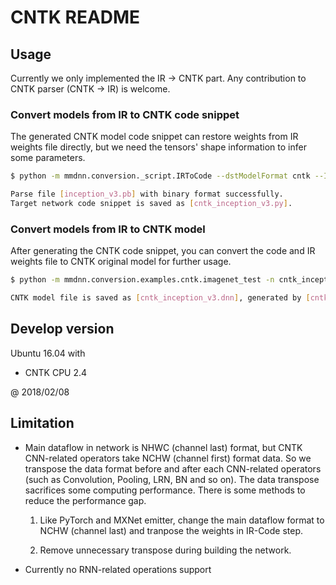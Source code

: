 # CNTK README

## Usage

Currently we only implemented the IR -> CNTK part. Any contribution to CNTK parser (CNTK -> IR) is welcome.

### Convert models from IR to CNTK code snippet

The generated CNTK model code snippet can restore weights from IR weights file directly, but we need the tensors' shape information to infer some parameters.

```bash
$ python -m mmdnn.conversion._script.IRToCode --dstModelFormat cntk --IRModelPath inception_v3.pb --dstModelPath cntk_inception_v3.py --IRWeightPath inception_v3.npy

Parse file [inception_v3.pb] with binary format successfully.
Target network code snippet is saved as [cntk_inception_v3.py].
```

### Convert models from IR to CNTK model

After generating the CNTK code snippet, you can convert the code and IR weights file to CNTK original model for further usage.

```bash
$ python -m mmdnn.conversion.examples.cntk.imagenet_test -n cntk_inception_v3.py -w inception_v3.npy --dump cntk_inception_v3.dnn

CNTK model file is saved as [cntk_inception_v3.dnn], generated by [cntk_inception_v3.py] and [inception_v3.npy].
```

## Develop version

Ubuntu 16.04 with

- CNTK CPU 2.4

@ 2018/02/08

## Limitation

- Main dataflow in network is NHWC (channel last) format, but CNTK CNN-related operators take NCHW (channel first) format data. So we transpose the data format before and after each CNN-related operators (such as Convolution, Pooling, LRN, BN and so on). The data transpose sacrifices some computing performance. There is some methods to reduce the performance gap.

    1. Like PyTorch and MXNet emitter, change the main dataflow format to NCHW (channel last) and tranpose the weights in IR-Code step.

    1. Remove unnecessary transpose during building the network.

- Currently no RNN-related operations support
